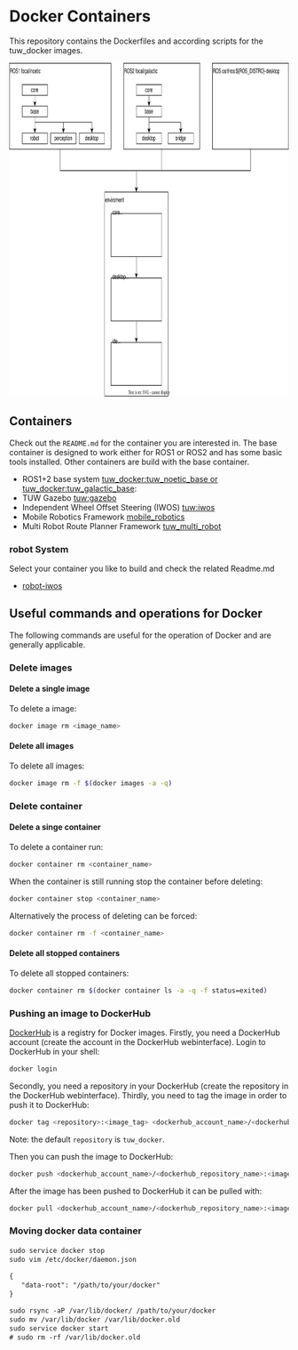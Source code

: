 # Docker Containers

This repository contains the Dockerfiles and according scripts for the tuw_docker images.

<img src="./uml-container.draw.io.svg" height="600">

## Containers
Check out the `README.md` for the container you are interested in.
The base container is designed to work either for ROS1 or ROS2 and has some basic tools  installed.
Other containers are build with the base container.

* ROS1+2 base system [tuw_docker:tuw_noetic_base or tuw_docker:tuw_galactic_base](./base/):
* TUW Gazebo [tuw:gazebo](./gazebo/)
* Independent Wheel Offset Steering (IWOS) [tuw:iwos](./iwos/)
* Mobile Robotics Framework [mobile_robotics](./mobile_robotics)
* Multi Robot Route Planner Framework [tuw_multi_robot](./tuw_multi_robot/mrrp/)

### robot System
Select your container you like to build and check the related Readme.md

* [robot-iwos](./iwos/robot-iwos/Readme.md)

## Useful commands and operations for Docker

The following commands are useful for the operation of Docker and are generally applicable.

### Delete images

#### Delete a single image
To delete a image:
```bash
docker image rm <image_name>
```

#### Delete all images
To delete all images:
```bash
docker image rm -f $(docker images -a -q)
```

### Delete container

#### Delete a singe container
To delete a container run:
```bash
docker container rm <container_name>
```
When the container is still running stop the container before deleting:
```bash
docker container stop <container_name>
```
Alternatively the process of deleting can be forced:
```bash
docker container rm -f <container_name>
```

#### Delete all stopped containers
To delete all stopped containers:
```bash
docker container rm $(docker container ls -a -q -f status=exited)
```

### Pushing an image to DockerHub
[DockerHub](https://hub.docker.com/) is a registry for Docker images.
Firstly, you need a DockerHub account (create the account in the DockerHub webinterface).
Login to DockerHub in your shell:
```bash
docker login
```
Secondly, you need a repository in your DockerHub (create the repository in the DockerHub webinterface).
Thirdly, you need to tag the image in order to push it to DockerHub:
```bash
docker tag <repository>:<image_tag> <dockerhub_account_name>/<dockerhub_repository_name>:<image_tag>
```
Note: the default `repository` is `tuw_docker`.

Then you can push the image to DockerHub:
```bash
docker push <dockerhub_account_name>/<dockerhub_repository_name>:<image_tag>
```

After the image has been pushed to DockerHub it can be pulled with:
```bash
docker pull <dockerhub_account_name>/<dockerhub_repository_name>:<image_tag>
```

### Moving docker data container
```
sudo service docker stop
sudo vim /etc/docker/daemon.json 
```
```
{ 
   "data-root": "/path/to/your/docker" 
}
```
```
sudo rsync -aP /var/lib/docker/ /path/to/your/docker
sudo mv /var/lib/docker /var/lib/docker.old
sudo service docker start
# sudo rm -rf /var/lib/docker.old
```


